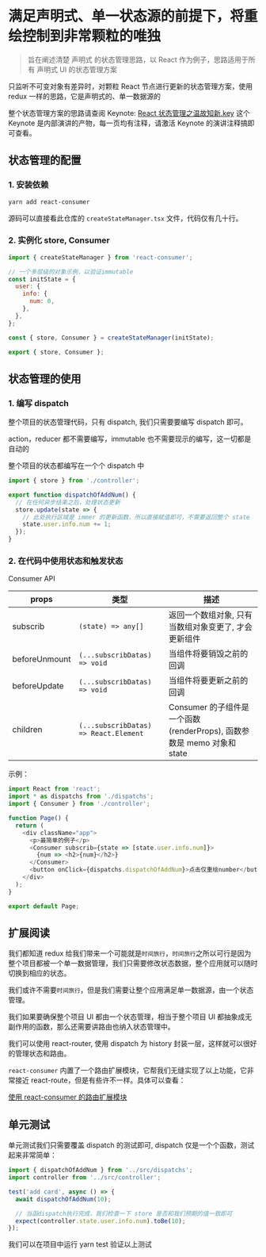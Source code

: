 # 满足声明式、单一状态源的前提下，将重绘控制到非常颗粒的唯独

> 旨在阐述清楚 声明式 的状态管理思路，以 React 作为例子，思路适用于所有 声明式 UI 的状态管理方案

只监听不可变对象有差异时，对颗粒 React 节点进行更新的状态管理方案，使用 redux 一样的思路，它是声明式的、单一数据源的

整个状态管理方案的思路请查阅 Keynote: [React 状态管理之温故知新.key](./React状态管理之温故知新.key)
这个 Keynote 是内部演讲的产物，每一页均有注释，请激活 Keynote 的演讲注释搞即可查看。

## 状态管理的配置

### 1. 安装依赖

```sh
yarn add react-consumer
```

源码可以直接看此仓库的 `createStateManager.tsx` 文件，代码仅有几十行。

### 2. 实例化 store, Consumer

```js
import { createStateManager } from 'react-consumer';

// 一个多层级的对象示例，以验证immutable
const initState = {
  user: {
    info: {
      num: 0,
    },
  },
};

const { store, Consumer } = createStateManager(initState);

export { store, Consumer };
```

## 状态管理的使用

### 1. 编写 dispatch

整个项目的状态管理代码，只有 dispatch, 我们只需要要编写 dispatch 即可。

action，reducer 都不需要编写，immutable 也不需要现示的编写，这一切都是自动的

整个项目的状态都编写在一个个 dispatch 中

```js
import { store } from './controller';

export function dispatchOfAddNum() {
  // 在任何异步结束之后，处理状态更新
  store.update(state => {
    // 此处执行区域是 immer 的更新函数，所以直接赋值即可，不需要返回整个 state
    state.user.info.num += 1;
  });
}
```

### 2. 在代码中使用状态和触发状态

Consumer API

| props         | 类型                                  | 描述                                                                   |
| ------------- | ------------------------------------- | ---------------------------------------------------------------------- |
| subscrib      | `(state) => any[]`                    | 返回一个数组对象, 只有当数组对象变更了, 才会更新组件                   |
| beforeUnmount | `(...subscribDatas) => void`          | 当组件将要销毁之前的回调                                               |
| beforeUpdate  | `(...subscribDatas) => void`          | 当组件将要更新之前的回调                                               |
| children      | `(...subscribDatas) => React.Element` | Consumer 的子组件是一个函数(renderProps), 函数参数是 memo 对象和 state |

示例：

```js
import React from 'react';
import * as dispatchs from './dispatchs';
import { Consumer } from './controller';

function Page() {
  return (
    <div className="app">
      <p>最简单的例子</p>
      <Consumer subscrib={state => [state.user.info.num]}>
        {num => <h2>{num}</h2>}
      </Consumer>
      <button onClick={dispatchs.dispatchOfAddNum}>点击仅重绘number</button>
    </div>
  );
}

export default Page;
```

## 扩展阅读

我们都知道 redux 给我们带来一个可能就是`时间旅行`，`时间旅行`之所以可行是因为整个项目都被一个单一数据管理，我们只需要修改状态数据，整个应用就可以随时切换到相应的状态。

我们或许不需要`时间旅行`，但是我们需要让整个应用满足单一数据源，由一个状态管理。

我们如果要确保整个项目 UI 都由一个状态管理，相当于整个项目 UI 都抽象成无副作用的函数，那么还需要讲路由也纳入状态管理中。

我们可以使用 react-router, 使用 dispatch 为 history 封装一层，这样就可以很好的管理状态和路由。

`react-consumer` 内置了一个路由扩展模块，它帮我们无缝实现了以上功能，它非常接近 react-route，但是有些许不一样。具体可以查看：

[使用 react-consumer 的路由扩展模块](./README_Of_Route.md)

## 单元测试

单元测试我们只需要覆盖 dispatch 的测试即可, dispatch 仅是一个个函数，测试起来非常简单：

```js
import { dispatchOfAddNum } from '../src/dispatchs';
import controller from '../src/controller';

test('add card', async () => {
  await dispatchOfAddNum(10);

  // 当函dispatch执行完成，我们检查一下 store 是否和我们预期的值一致即可
  expect(controller.state.user.info.num).toBe(10);
});
```

我们可以在项目中运行 yarn test 验证以上测试
